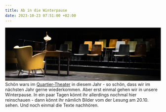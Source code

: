 ```yaml
---
title: Ab in die Winterpause
date: 2023-10-23 07:51:00 +02:00
---
```


![IMG_7040.jpg](/uploads/IMG_7040.jpg)
Schön wars im [Quartier-Theater](https://quartier-theater.de/) in diesem Jahr - so schön, dass wir im nächsten Jahr gerne wiederkommen. 
Aber erst einmal gehen wir in unsere Winterpause.
In ein paar Tagen könnt ihr allerdings nochmal hier reinschauen - dann könnt ihr nämlich Bilder vom der Lesung am 20.10. sehen. Und noch einmal die Texte nachhören.